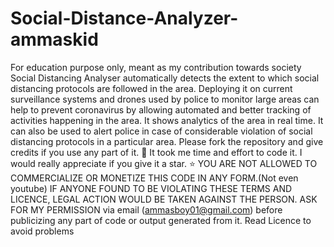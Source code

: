 # Social-Distance-Analyzer-ammaskid
For education purpose only, meant as my contribution towards society Social Distancing Analyser automatically detects the extent to which social distancing protocols are followed in the area. Deploying it on current surveillance systems and drones used by police to monitor large areas can help to prevent coronavirus by allowing automated and better tracking of activities happening in the area. It shows analytics of the area in real time. It can also be used to alert police in case of considerable violation of social distancing protocols in a particular area.  Please fork the repository and give credits if you use any part of it. 🙂 It took me time and effort to code it. I would really appreciate if you give it a star. ⭐ YOU ARE NOT ALLOWED TO COMMERCIALIZE OR MONETIZE THIS CODE IN ANY FORM.(Not even youtube) IF ANYONE FOUND TO BE VIOLATING THESE TERMS AND LICENCE, LEGAL ACTION WOULD BE TAKEN AGAINST THE PERSON. ASK FOR MY PERMISSION via email (ammasboy01@gmail.com) before publicizing any part of code or output generated from it. Read Licence to avoid problems
